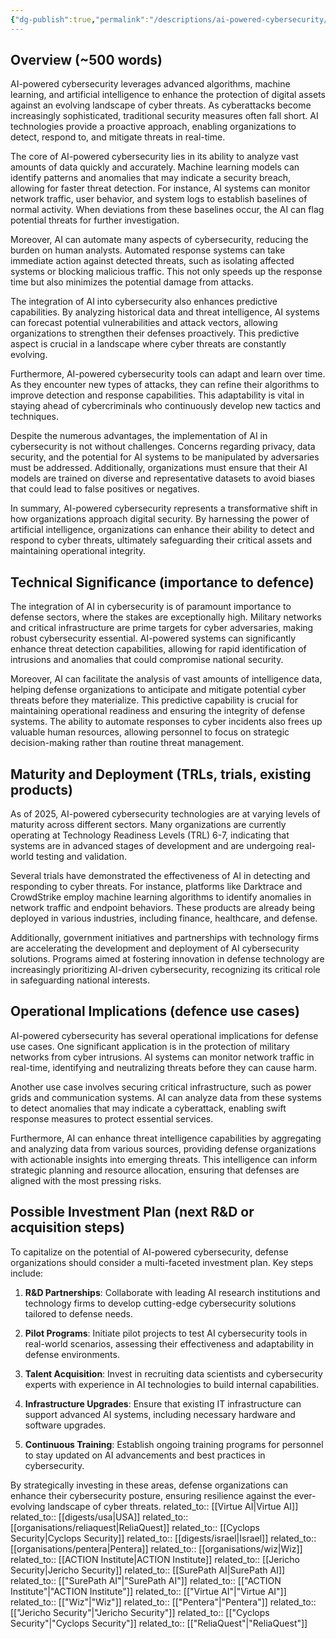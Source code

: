 ```yaml
---
{"dg-publish":true,"permalink":"/descriptions/ai-powered-cybersecurity/","title":"ai-powered cybersecurity","tags":["ai","cybersecurity","defense","dual-use","technology","trl-7"]}
---
```


## Overview (~500 words)
AI-powered cybersecurity leverages advanced algorithms, machine learning, and artificial intelligence to enhance the protection of digital assets against an evolving landscape of cyber threats. As cyberattacks become increasingly sophisticated, traditional security measures often fall short. AI technologies provide a proactive approach, enabling organizations to detect, respond to, and mitigate threats in real-time.

The core of AI-powered cybersecurity lies in its ability to analyze vast amounts of data quickly and accurately. Machine learning models can identify patterns and anomalies that may indicate a security breach, allowing for faster threat detection. For instance, AI systems can monitor network traffic, user behavior, and system logs to establish baselines of normal activity. When deviations from these baselines occur, the AI can flag potential threats for further investigation.

Moreover, AI can automate many aspects of cybersecurity, reducing the burden on human analysts. Automated response systems can take immediate action against detected threats, such as isolating affected systems or blocking malicious traffic. This not only speeds up the response time but also minimizes the potential damage from attacks.

The integration of AI into cybersecurity also enhances predictive capabilities. By analyzing historical data and threat intelligence, AI systems can forecast potential vulnerabilities and attack vectors, allowing organizations to strengthen their defenses proactively. This predictive aspect is crucial in a landscape where cyber threats are constantly evolving.

Furthermore, AI-powered cybersecurity tools can adapt and learn over time. As they encounter new types of attacks, they can refine their algorithms to improve detection and response capabilities. This adaptability is vital in staying ahead of cybercriminals who continuously develop new tactics and techniques.

Despite the numerous advantages, the implementation of AI in cybersecurity is not without challenges. Concerns regarding privacy, data security, and the potential for AI systems to be manipulated by adversaries must be addressed. Additionally, organizations must ensure that their AI models are trained on diverse and representative datasets to avoid biases that could lead to false positives or negatives.

In summary, AI-powered cybersecurity represents a transformative shift in how organizations approach digital security. By harnessing the power of artificial intelligence, organizations can enhance their ability to detect and respond to cyber threats, ultimately safeguarding their critical assets and maintaining operational integrity.

## Technical Significance (importance to defence)
The integration of AI in cybersecurity is of paramount importance to defense sectors, where the stakes are exceptionally high. Military networks and critical infrastructure are prime targets for cyber adversaries, making robust cybersecurity essential. AI-powered systems can significantly enhance threat detection capabilities, allowing for rapid identification of intrusions and anomalies that could compromise national security.

Moreover, AI can facilitate the analysis of vast amounts of intelligence data, helping defense organizations to anticipate and mitigate potential cyber threats before they materialize. This predictive capability is crucial for maintaining operational readiness and ensuring the integrity of defense systems. The ability to automate responses to cyber incidents also frees up valuable human resources, allowing personnel to focus on strategic decision-making rather than routine threat management.

## Maturity and Deployment (TRLs, trials, existing products)
As of 2025, AI-powered cybersecurity technologies are at varying levels of maturity across different sectors. Many organizations are currently operating at Technology Readiness Levels (TRL) 6-7, indicating that systems are in advanced stages of development and are undergoing real-world testing and validation.

Several trials have demonstrated the effectiveness of AI in detecting and responding to cyber threats. For instance, platforms like Darktrace and CrowdStrike employ machine learning algorithms to identify anomalies in network traffic and endpoint behaviors. These products are already being deployed in various industries, including finance, healthcare, and defense.

Additionally, government initiatives and partnerships with technology firms are accelerating the development and deployment of AI cybersecurity solutions. Programs aimed at fostering innovation in defense technology are increasingly prioritizing AI-driven cybersecurity, recognizing its critical role in safeguarding national interests.

## Operational Implications (defence use cases)
AI-powered cybersecurity has several operational implications for defense use cases. One significant application is in the protection of military networks from cyber intrusions. AI systems can monitor network traffic in real-time, identifying and neutralizing threats before they can cause harm.

Another use case involves securing critical infrastructure, such as power grids and communication systems. AI can analyze data from these systems to detect anomalies that may indicate a cyberattack, enabling swift response measures to protect essential services.

Furthermore, AI can enhance threat intelligence capabilities by aggregating and analyzing data from various sources, providing defense organizations with actionable insights into emerging threats. This intelligence can inform strategic planning and resource allocation, ensuring that defenses are aligned with the most pressing risks.

## Possible Investment Plan (next R&D or acquisition steps)
To capitalize on the potential of AI-powered cybersecurity, defense organizations should consider a multi-faceted investment plan. Key steps include:

1. **R&D Partnerships**: Collaborate with leading AI research institutions and technology firms to develop cutting-edge cybersecurity solutions tailored to defense needs.

2. **Pilot Programs**: Initiate pilot projects to test AI cybersecurity tools in real-world scenarios, assessing their effectiveness and adaptability in defense environments.

3. **Talent Acquisition**: Invest in recruiting data scientists and cybersecurity experts with experience in AI technologies to build internal capabilities.

4. **Infrastructure Upgrades**: Ensure that existing IT infrastructure can support advanced AI systems, including necessary hardware and software upgrades.

5. **Continuous Training**: Establish ongoing training programs for personnel to stay updated on AI advancements and best practices in cybersecurity.

By strategically investing in these areas, defense organizations can enhance their cybersecurity posture, ensuring resilience against the ever-evolving landscape of cyber threats.
related_to:: [[Virtue AI\|Virtue AI]]
related_to:: [[digests/usa\|USA]]
related_to:: [[organisations/reliaquest\|ReliaQuest]]
related_to:: [[Cyclops Security\|Cyclops Security]]
related_to:: [[digests/israel\|Israel]]
related_to:: [[organisations/pentera\|Pentera]]
related_to:: [[organisations/wiz\|Wiz]]
related_to:: [[ACTION Institute\|ACTION Institute]]
related_to:: [[Jericho Security\|Jericho Security]]
related_to:: [[SurePath AI\|SurePath AI]]
related_to:: [["SurePath AI"\|"SurePath AI"]]
related_to:: [["ACTION Institute"\|"ACTION Institute"]]
related_to:: [["Virtue AI"\|"Virtue AI"]]
related_to:: [["Wiz"\|"Wiz"]]
related_to:: [["Pentera"\|"Pentera"]]
related_to:: [["Jericho Security"\|"Jericho Security"]]
related_to:: [["Cyclops Security"\|"Cyclops Security"]]
related_to:: [["ReliaQuest"\|"ReliaQuest"]]
